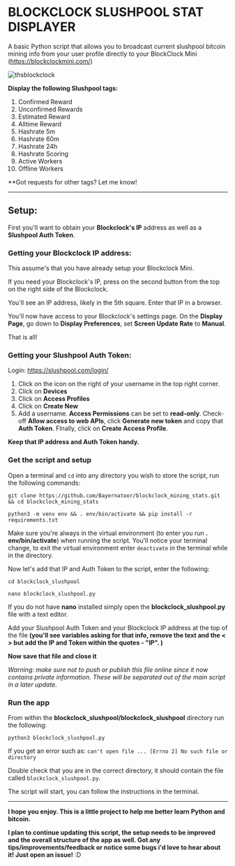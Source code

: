 # BLOCKCLOCK SLUSHPOOL STAT DISPLAYER

A basic Python script that allows you to broadcast current slushpool bitcoin mining info from your user profile directly to your BlockClock Mini (https://blockclockmini.com/)

![thsblockclock](https://user-images.githubusercontent.com/55212954/158614788-8b850940-fb42-4c6b-ae84-7055e81db1b9.jpg)

**Display the following Slushpool tags:**

1. Confirmed Reward
2. Unconfirmed Rewards
3. Estimated Reward
4. Alltime Reward
5. Hashrate 5m
6. Hashrate 60m
7. Hashrate 24h
8. Hashrate Scoring
9. Active Workers
10. Offline Workers

**Got requests for other tags? Let me know!

----------------------

## Setup:

First you'll want to obtain your **Blockclock's IP** address as well as a **Slushpool Auth Token**.

### Getting your Blockclock IP address:

This assume's that you have already setup your Blockclock Mini. 

If you need your Blockclock's IP, press on the second button from the top on the right side of the Blockclock. 

You'll see an IP address, likely in the 5th square. Enter that IP in a browser. 

You'll now have access to your Blockclock's settings page. On the **Display Page**, go down to **Display Preferences**, set **Screen Update Rate** to **Manual**.

That is all! 

### Getting your Slushpool Auth Token:

Login:
https://slushpool.com/login/

1. Click on the icon on the right of your username in the top right corner.
2. Click on **Devices**
3. Click on **Access Profiles**
4. Click on **Create New**
5. Add a username. **Access Permissions** can be set to **read-only**. 
   Check-off **Allow access to web APIs**, click **Generate new token** and copy that **Auth Token**. 
   FInally, click on **Create Access Profile**.

**Keep that IP address and Auth Token handy.**

### Get the script and setup

Open a terminal and ```cd``` into any directory you wish to store the script, run the following commands:

```
git clone https://github.com/Bayernatoor/blockclock_mining_stats.git && cd blockclock_mining_stats

python3 -m venv env && . env/bin/activate && pip install -r requirements.txt 
```

Make sure you're always in the virtual environment (to enter you run **. env/bin/activate**) when running the script. You'll notice your terminal change, to exit the virtual environment enter ```deactivate``` in the terminal while in the directory. 

Now let's add that IP and Auth Token to the script, enter the following: 

```
cd blockclock_slushpool

nano blockclock_slushpool.py
```

If you do not have **nano** installed simply open the **blockclock_slushpool.py** file with a text editor.

Add your Slushpool Auth Token and your Blockclock IP address at the top of the file **(you'll see variables asking for that info, remove the text and the < > but add the IP and Token within the  quotes - "IP". )**

**Now save that file and close it**

*Warning: make sure not to push or publish this file online since it now contains private information. These will be separated out of the main script in a later update.*

### Run the app

From within the **blockclock_slushpool/blockclock_slushpool** directory run the following:

```
python3 blockclock_slushpool.py
```
If you get an error such as: ```can't open file ... [Errno 2] No such file or directory```

Double check that you are in the correct directory, it should contain the file called ```blockclock_slushpool.py```.

The script will start, you can follow the instructions in the terminal.

------------------------------------

**I hope you enjoy. This is a little project to help me better learn Python and bitcoin.**

**I plan to continue updating this script, the setup needs to be improved and the overall structure of the app as well. Got any tips/improvements/feedback or notice some bugs i'd love to hear about it! Just open an issue!** :D
